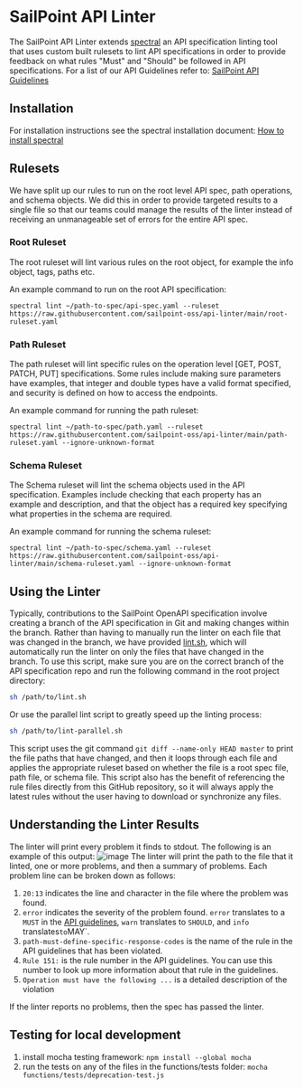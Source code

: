 # SailPoint API Linter

The SailPoint API Linter extends [spectral](https://meta.stoplight.io/docs/spectral/ZG9jOjYx-overview) an API specification linting tool that uses custom built rulesets to lint API specifications in order to provide feedback on what rules "Must" and "Should" be followed in API specifications. For a list of our API Guidelines refer to: [SailPoint API Guidelines](https://sailpoint-oss.github.io/sailpoint-api-guidelines/#table-of-contents)

## Installation
For installation instructions see the spectral installation document: [How to install spectral](https://meta.stoplight.io/docs/spectral/ZG9jOjYyMDc0Mw-installation)


## Rulesets

We have split up our rules to run on the root level API spec, path operations, and schema objects. We did this in order to provide targeted results to a single file so that our teams could manage the results of the linter instead of receiving an unmanageable set of errors for the entire API spec.

### Root Ruleset

The root ruleset will lint various rules on the root object, for example the info object, tags, paths etc.

An example command to run on the root API specification:

```
spectral lint ~/path-to-spec/api-spec.yaml --ruleset https://raw.githubusercontent.com/sailpoint-oss/api-linter/main/root-ruleset.yaml 
```

### Path Ruleset

The path ruleset will lint specific rules on the operation level [GET, POST, PATCH, PUT] specifications. Some rules include making sure parameters have examples, that integer and double types have a valid format specified, and security is defined on how to access the endpoints.

An example command for running the path ruleset:

```
spectral lint ~/path-to-spec/path.yaml --ruleset https://raw.githubusercontent.com/sailpoint-oss/api-linter/main/path-ruleset.yaml --ignore-unknown-format
```

### Schema Ruleset

The Schema ruleset will lint the schema objects used in the API specification. Examples include checking that each property has an example and description, and that the object has a required key specifying what properties in the schema are required.

An example command for running the schema ruleset:

```
spectral lint ~/path-to-spec/schema.yaml --ruleset https://raw.githubusercontent.com/sailpoint-oss/api-linter/main/schema-ruleset.yaml --ignore-unknown-format
```

## Using the Linter

Typically, contributions to the SailPoint OpenAPI specification involve creating a branch of the API specification in Git and making changes within the branch.  Rather than having to manually run the linter on each file that was changed in the branch, we have provided [lint.sh](./lint.sh), which will automatically run the linter on only the files that have changed in the branch.  To use this script, make sure you are on the correct branch of the API specification repo and run the following command in the root project directory:

```sh
sh /path/to/lint.sh
```

Or use the parallel lint script to greatly speed up the linting process:

```sh
sh /path/to/lint-parallel.sh
```

This script uses the git command `git diff --name-only HEAD master` to print the file paths that have changed, and then it loops through each file and applies the appropriate ruleset based on whether the file is a root spec file, path file, or schema file.  This script also has the benefit of referencing the rule files directly from this GitHub repository, so it will always apply the latest rules without the user having to download or synchronize any files.

## Understanding the Linter Results

The linter will print every problem it finds to stdout.  The following is an example of this output:
![image](https://user-images.githubusercontent.com/75683148/139263011-b9ef3881-6482-4c64-8b29-07a3aafab021.png)
The linter will print the path to the file that it linted, one or more problems, and then a summary of problems.  Each problem line can be broken down as follows:

1. `20:13` indicates the line and character in the file where the problem was found.
2. `error` indicates the severity of the problem found.  `error` translates to a `MUST` in the [API guidelines](https://sailpoint-oss.github.io/sailpoint-api-guidelines/), `warn` translates to `SHOULD`, and `info` translates` to `MAY`.
3. `path-must-define-specific-response-codes` is the name of the rule in the API guidelines that has been violated.
4. `Rule 151:` is the rule number in the API guidelines.  You can use this number to look up more information about that rule in the guidelines.
5. `Operation must have the following ...` is a detailed description of the violation

If the linter reports no problems, then the spec has passed the linter.

## Testing for local development

1. install mocha testing framework: ```npm install --global mocha```
2. run the tests on any of the files in the functions/tests folder: ```mocha functions/tests/deprecation-test.js```